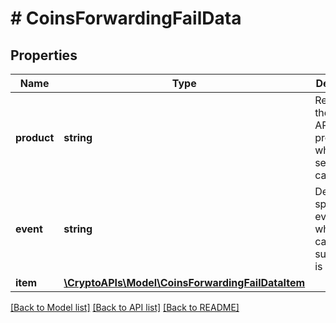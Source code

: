 # # CoinsForwardingFailData

## Properties

Name | Type | Description | Notes
------------ | ------------- | ------------- | -------------
**product** | **string** | Represents the Crypto APIs 2.0 product which sends the callback. |
**event** | **string** | Defines the specific event, for which a callback subscription is set. |
**item** | [**\CryptoAPIs\Model\CoinsForwardingFailDataItem**](CoinsForwardingFailDataItem.md) |  |

[[Back to Model list]](../../README.md#models) [[Back to API list]](../../README.md#endpoints) [[Back to README]](../../README.md)

